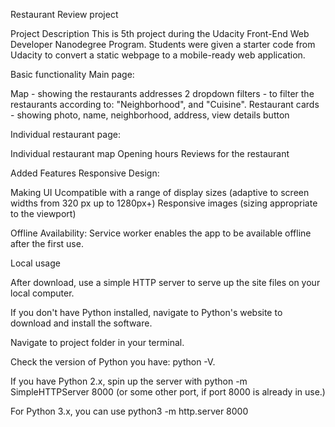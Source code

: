 Restaurant Review project

Project Description
This is 5th project during the Udacity Front-End Web Developer Nanodegree Program. Students were given a starter code from Udacity to convert a static webpage to a mobile-ready web application.

Basic functionality
Main page:

Map - showing the restaurants addresses
2 dropdown filters - to filter the restaurants according to: "Neighborhood", and "Cuisine".
Restaurant cards - showing photo, name, neighborhood, address, view details button


Individual restaurant page:

Individual restaurant map
Opening hours
Reviews for the restaurant


Added Features
Responsive Design:

Making UI Ucompatible with a range of display sizes (adaptive to screen widths from 320 px up to 1280px+)
Responsive images (sizing appropriate to the viewport)

Offline Availability:
Service worker enables the app to be available offline after the first use.

Local usage


After download, use a simple HTTP server to serve up the site files on your local computer.

If you don't have Python installed, navigate to Python's website to download and install the software.

Navigate to project folder in your terminal.

Check the version of Python you have: python -V.

If you have Python 2.x, spin up the server with python -m SimpleHTTPServer 8000 (or some other port, if port 8000 is already in use.)

For Python 3.x, you can use python3 -m http.server 8000

